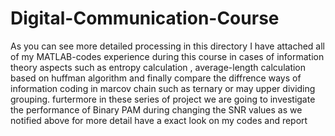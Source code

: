 # Digital-Communication-Course
As you can see more detailed processing in this directory I have attached all of my MATLAB-codes experience during this course in cases of information theory aspects such as entropy calculation , average-length calculation based on huffman algorithm and finally compare the diffrence ways of information coding in marcov chain such as ternary or may upper dividing grouping.
furtermore in these series of project we are going to investigate the performance of Binary PAM during changing the SNR values as we notified above for more detail have a exact look on my codes and report    
